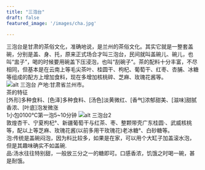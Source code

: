```yaml
---
title: "三泡台"
draft: false
featured_image: '/images/cha.jpg'

---
```



三泡台是甘肃的茶俗文化，准确地说，是兰州的茶俗文化。其实它就是一整套盖碗，分别是盖、身、托，原来正式场合才叫三泡台，民间就叫盖碗儿、碗儿，也叫“盅子”，喝的时候要用碗盖下压浸泡，也叫“刮碗子”。茶的配料十分丰富，不尽相同，但基本是在云南上等毛尖茶叶、桂圆干、枸杞、葡萄干、红枣、杏脯、冰糖等组成的配方上增加食料，现在多增加核桃碎、芝麻、玫瑰花酱等。  
![alt 三泡台](https://pic2.zhimg.com/80/v2-af631f5b8bda4097f85a16b186e4d17d_720w.webp)
产地:甘肃省兰州市。  
茶的特征  
[外形]多种食料、[色泽]多种食料、[汤色]淡黄微红、[香气]浓郁甜美、[滋味]甜腻香浓、[叶底]泡发微涨  
1小包0100°C第一泡5~10分钟
![alt 三泡台2](https://pica.zhimg.com/80/v2-2fb92542323e9ff1b8e6b2e6845150b8_r.jpg)       
敦煌杏干、宁夏枸杞°、新疆葡萄干与红茶、枣、整颗带壳广东桂圆·、武威核桃等，配以上等芝麻、玫瑰花酱(以前多用干玫瑰花)老冰糖°、白砂糖等。  
泡:传统是盖碗闷泡，因为料比较多，如果是在家，可以用个大缸子加盖滚水泡，但是其趣味确实不如盖碗.  
品:汤水往往特别甜，一般放三分之一的糖即可。口感香浓，饥饿之时喝一碗，甚是耐饿。